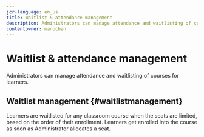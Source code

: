 ```yaml
---
jcr-language: en_us
title: Waitlist & attendance management
description: Administrators can manage attendance and waitlisting of courses for Adobe Learning Manager learners.
contentowner: manochan
---
```



# Waitlist & attendance management

Administrators can manage attendance and waitlisting of courses for learners.

## Waitlist management {#waitlistmanagement}

Learners are waitlisted for any classroom course when the seats are limited, based on the order of their enrollment. Learners get enrolled into the course as soon as Administrator allocates a seat.
